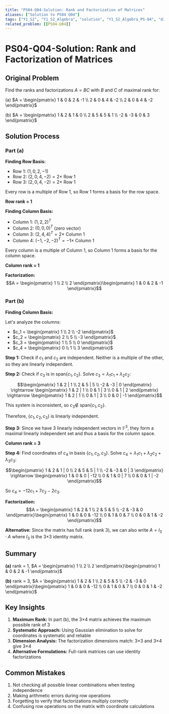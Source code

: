 ```yaml
---
title: "PS04-Q04-Solution: Rank and Factorization of Matrices"
aliases: ["Solution to PS04 Q04"]
tags: ["Y1_S2", "Y1_S2_Algebra", "solution", "Y1_S2_Algebra_PS-04", "difficulty-homework", "rank", "matrix-factorization", "gaussian-elimination"]
related_problem: [[PS04-Q04]]
---
```


# PS04-Q04-Solution: Rank and Factorization of Matrices

## Original Problem

Find the ranks and factorizations $A = BC$ with $B$ and $C$ of maximal rank for:

(a) $A = \begin{pmatrix}
1 & 0 & 2 & -1 \\
2 & 0 & 4 & -2 \\
2 & 0 & 4 & -2
\end{pmatrix}$

(b) $A = \begin{pmatrix}
1 & 2 & 1 & 0 \\
2 & 5 & 5 & 1 \\
-2 & -3 & 0 & 3
\end{pmatrix}$

## Solution Process

### Part (a)

**Finding Row Basis:**
- Row 1: $(1, 0, 2, -1)$
- Row 2: $(2, 0, 4, -2) = 2 \times$ Row 1
- Row 3: $(2, 0, 4, -2) = 2 \times$ Row 1

Every row is a multiple of Row 1, so Row 1 forms a basis for the row space.

**Row rank = 1**

**Finding Column Basis:**
- Column 1: $(1, 2, 2)^T$
- Column 2: $(0, 0, 0)^T$ (zero vector)
- Column 3: $(2, 4, 4)^T = 2 \times$ Column 1
- Column 4: $(-1, -2, -2)^T = -1 \times$ Column 1

Every column is a multiple of Column 1, so Column 1 forms a basis for the column space.

**Column rank = 1**

**Factorization:**
$$A = \begin{pmatrix}
1 \\
2 \\
2
\end{pmatrix}\begin{pmatrix}
1 & 0 & 2 & -1
\end{pmatrix}$$

### Part (b)

**Finding Column Basis:**

Let's analyze the columns:
- $c_1 = \begin{pmatrix} 1 \\ 2 \\ -2 \end{pmatrix}$
- $c_2 = \begin{pmatrix} 2 \\ 5 \\ -3 \end{pmatrix}$  
- $c_3 = \begin{pmatrix} 1 \\ 5 \\ 0 \end{pmatrix}$
- $c_4 = \begin{pmatrix} 0 \\ 1 \\ 3 \end{pmatrix}$

**Step 1:** Check if $c_1$ and $c_2$ are independent.
Neither is a multiple of the other, so they are linearly independent.

**Step 2:** Check if $c_3$ is in span{$c_1, c_2$}.
Solve $c_3 = \lambda_1 c_1 + \lambda_2 c_2$:

$$\begin{pmatrix}
1 & 2 | 1 \\
2 & 5 | 5 \\
-2 & -3 | 0
\end{pmatrix} \rightarrow \begin{pmatrix}
1 & 2 | 1 \\
0 & 1 | 3 \\
0 & 1 | 2
\end{pmatrix} \rightarrow \begin{pmatrix}
1 & 2 | 1 \\
0 & 1 | 3 \\
0 & 0 | -1
\end{pmatrix}$$

This system is inconsistent, so $c_3 \notin$ span{$c_1, c_2$}.

Therefore, $\{c_1, c_2, c_3\}$ is linearly independent.

**Step 3:** Since we have 3 linearly independent vectors in $\mathbb{F}^3$, they form a maximal linearly independent set and thus a basis for the column space.

**Column rank = 3**

**Step 4:** Find coordinates of $c_4$ in basis $\{c_1, c_2, c_3\}$.
Solve $c_4 = \lambda_1 c_1 + \lambda_2 c_2 + \lambda_3 c_3$:

$$\begin{pmatrix}
1 & 2 & 1 | 0 \\
2 & 5 & 5 | 1 \\
-2 & -3 & 0 | 3
\end{pmatrix} \rightarrow \begin{pmatrix}
1 & 0 & 0 | -12 \\
0 & 1 & 0 | 7 \\
0 & 0 & 1 | -2
\end{pmatrix}$$

So $c_4 = -12c_1 + 7c_2 - 2c_3$.

**Factorization:**
$$A = \begin{pmatrix}
1 & 2 & 1 \\
2 & 5 & 5 \\
-2 & -3 & 0
\end{pmatrix}\begin{pmatrix}
1 & 0 & 0 & -12 \\
0 & 1 & 0 & 7 \\
0 & 0 & 1 & -2
\end{pmatrix}$$

**Alternative:** Since the matrix has full rank (rank 3), we can also write $A = I_3 \cdot A$ where $I_3$ is the 3×3 identity matrix.

## Summary

**(a)** rank = 1, $A = \begin{pmatrix} 1 \\ 2 \\ 2 \end{pmatrix}\begin{pmatrix} 1 & 0 & 2 & -1 \end{pmatrix}$

**(b)** rank = 3, $A = \begin{pmatrix} 1 & 2 & 1 \\ 2 & 5 & 5 \\ -2 & -3 & 0 \end{pmatrix}\begin{pmatrix} 1 & 0 & 0 & -12 \\ 0 & 1 & 0 & 7 \\ 0 & 0 & 1 & -2 \end{pmatrix}$

## Key Insights

1. **Maximum Rank:** In part (b), the 3×4 matrix achieves the maximum possible rank of 3
2. **Systematic Approach:** Using Gaussian elimination to solve for coordinates is systematic and reliable
3. **Dimension Analysis:** The factorization dimensions match: 3×3 and 3×4 give 3×4
4. **Alternative Formulations:** Full-rank matrices can use identity factorizations

## Common Mistakes

1. Not checking all possible linear combinations when testing independence
2. Making arithmetic errors during row operations
3. Forgetting to verify that factorizations multiply correctly
4. Confusing row operations on the matrix with coordinate calculations
